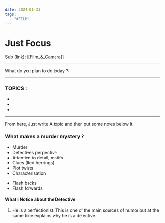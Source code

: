 ```yaml
---
date: 2024-01-31
tags:
  - "#FILM"
---
```


# Just Focus

Sub (link): [[Film_&_Camera]]

---
What do you plan to do today ?: 

---
### TOPICS : 
* 
* 
* 
---
From here, Just write A topic and then put some notes below it. 


### What makes a murder mystery ?
- Murder
- Detectives perpective
- Attention to detail, motifs
- Clues (Red herrings)
- Plot twists
- Characterisation
* Flash backs
* Flash forwards

#### What i Notice about the Detective
1. He is a perfectionist. This is one of the main sources of humor but at the same time explains why he is a detective. 





